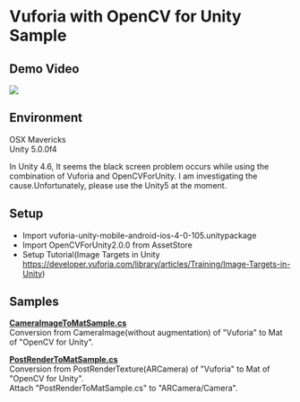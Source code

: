 Vuforia with OpenCV for Unity Sample
====================

Demo Video
-----
[![](http://img.youtube.com/vi/TnF90ladrOo/0.jpg)](https://www.youtube.com/watch?v=TnF90ladrOo)

Environment
-----
OSX Mavericks  
Unity 5.0.0f4

In Unity 4.6, It seems the black screen problem occurs while using the combination of Vuforia and OpenCVForUnity.
I am investigating the cause.Unfortunately, please use the Unity5 at the moment.


Setup
-----
* Import vuforia-unity-mobile-android-ios-4-0-105.unitypackage  
* Import OpenCVForUnity2.0.0 from AssetStore  
* Setup Tutorial(Image Targets in Unity <https://developer.vuforia.com/library/articles/Training/Image-Targets-in-Unity>)


Samples
-----
**[CameraImageToMatSample.cs](CameraImageToMatSample.cs)**  
Conversion from CameraImage(without augmentation) of "Vuforia" to Mat of "OpenCV for Unity".  

**[PostRenderToMatSample.cs](PostRenderToMatSample.cs)**  
Conversion from PostRenderTexture(ARCamera) of "Vuforia" to Mat of "OpenCV for Unity".  
Attach "PostRenderToMatSample.cs" to "ARCamera/Camera".  



